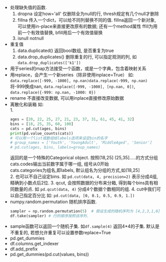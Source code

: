 - 处理缺失值的函数.  
  1. dropna 设定how='all' 仅删除全为null的行, thresh规定有几个null才删除
  2. fillna 传入一个dict，可以给不同列替换不同的值. fillna返回一个新对象, 可以使用in-place来直接更改原有的数据; 还有一个method属性 ffill为用前一个有效值替换, bfill用后一个有效值替换
  3. isnull notnull
- 重复值
  1. data.duplicated() 返回bool数组, 是否重复为true
  2. data.drop_duplicates() 删除重复的行, 可以指定观测的列, 如`data.drop_duplicates(['k1'])`
- 用于series的map方法接受一个函数，或是一个字典，包含着映射关系
- 用replace，会产生一个新series（除非使用inplace=True） 如: `data.replace([-999, -1000], np.nan)data.replace(-999, np.nan)`将-999换成nan, `data.replace([-999, -1000], [np.nan, 0])`, `data.replace({-999: np.nan, -1000: 0})`
- rename 不直接改变数据, 可以用inplace直接修改原始数据
- 离散化和装箱 如:  
  1. 
  ```python
  ages = [20, 22, 25, 27, 21, 23, 37, 31, 61, 45, 41, 32]
  bins = [18, 25, 35, 60, 100]
  cats = pd.cut(ages, bins)
  print(pd.value_counts(cats))
  # 可以用一个list或数组给labels选项来设定bin的名字
  # group_names = ['Youth', 'YoungAdult', 'MiddleAged', 'Senior']
  # pd.cut(ages, bins, labels=group_names)
  ```
  返回的是一个特殊的Categorical object. 按照(18,25] (25,35].....的方式分组  
  cats.codes输出当前数字属于哪一组, 组号从0开始  
  cats.categories为组名,即labels, 默认组名为分组的方式,如(18,25]  
  2. 也可以不自己设定bins. 如 `pd.cut(data, 4, precision=2)`  表示分成4组, 精确到小数点后2位.
  3. qcut, 会按照数据的分布来分箱, 得到每个bins具有相同数量的点. 如 `pd.qcut(data, 4)` 分成4个数据个数相同的组.
  4. cut中我们可以自己指定百分比 如: `pd.cut(data, [0, 0.1, 0.5, 0.9, 1.])`
- numpy.random.permutation 随机排序函数. 
  ```python
  sampler = np.random.permutation(5)  # 假设生成的随机序列为 [4,2,3,1,0]
  df.take(sampler) # 行的顺序按照该序列.
  ```
- sample函数可以返回一个随机子集. 如`df.sample(4)` 返回4*4的子集. 默认是不重复的, 若想允许重复可以设置参数replace=True
- pd.get_dummies
- df.columns.get_indexer
- df.add_prefix
- pd.get_dummies(pd.cut(values, bins))

